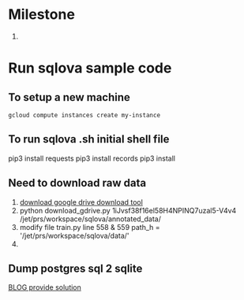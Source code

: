 # Milestone
1. 

# Run sqlova sample code
## To setup a new machine
```
gcloud compute instances create my-instance
```
## To run sqlova .sh initial shell file
pip3 install requests
pip3 install records
pip3 install 
## Need to download raw data

 1. [download google drive download tool](https://medium.com/tinghaochen/how-to-download-files-from-google-drive-through-terminal-4a6802707dbb](https://medium.com/tinghaochen/how-to-download-files-from-google-drive-through-terminal-4a6802707dbb))
 2. python download_gdrive.py 1iJvsf38f16el58H4NPINQ7uzal5-V4v4 /jet/prs/workspace/sqlova/annotated_data/
 3. modify file train.py line 558 & 559 path_h = '/jet/prs/workspace/sqlova/data/'
 4. 
## Dump postgres sql 2 sqlite
[BLOG provide solution](https://manuelvanrijn.nl/blog/2012/01/18/convert-postgresql-to-sqlite/)




<!--stackedit_data:
eyJoaXN0b3J5IjpbMTE1ODQ1MzMwNV19
-->
